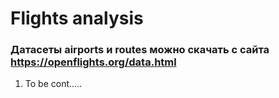 # Flights analysis

### Датасеты airports и routes можно скачать с сайта https://openflights.org/data.html

1. To be cont.....
